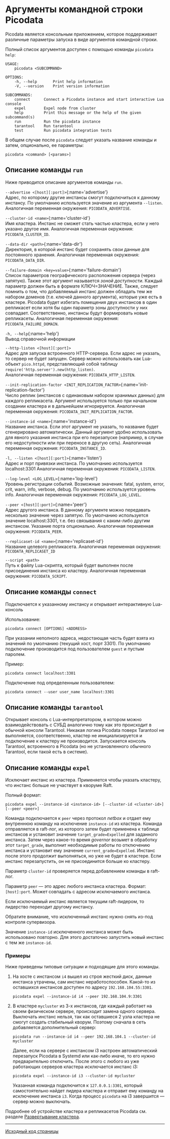 # Аргументы командной строки Picodata
Picodata является консольным приложением, которое поддерживает различные параметры запуска в виде аргументов командной строки. 

Полный список аргументов доступен с помощью команды `picodata help`:

```console
USAGE:
    picodata <SUBCOMMAND>

OPTIONS:
    -h, --help       Print help information
    -V, --version    Print version information

SUBCOMMANDS:
    connect      Сonnect a Picodata instance and start interactive Lua console
    expel        Expel node from cluster
    help         Print this message or the help of the given subcommand(s)
    run          Run the picodata instance
    tarantool    Run tarantool
    test         Run picodata integration tests
```

В общем случае после `picodata` следует указать название команды и затем, опционально, ее параметры:

```console
picodata <command> [<params>]
```

## Описание команды `run`
Ниже приводится описание аргументов команды `run`.

`--advertise <[host][:port]>`[](){:name='advertise'}<br>
Адрес, по которому другие инстансы смогут подключиться к данному инстансу. По умолчанию используется значение из аргумента `--listen`.
Аналогичная переменная окружения: `PICODATA_ADVERTISE`.

`--cluster-id <name>`[](){:name='cluster-id'}<br>
Имя кластера. Инстанс не сможет стать частью кластера, если у него указано другое имя.
Аналогичная переменная окружения: `PICODATA_CLUSTER_ID`.

`--data-dir <path>`[](){:name='data-dir'}<br>
Директория, в которой инстанс будет сохранять свои данные для постоянного хранения.
Аналогичная переменная окружения: `PICODATA_DATA_DIR`.

`--failure-domain <key=value>`[](){:name='failure-domain'}<br>
Список параметров географического расположения сервера (через запятую). Также этот аргумент называется _зоной доступности_.
Каждый параметр должен быть в формате КЛЮЧ=ЗНАЧЕНИЕ. Также, следует помнить о том, что добавляемый инстанс должен обладать 
тем же набором доменов (т.е. ключей данного аргумента), которые уже есть в кластере.
Picodata будет избегать помещения двух инстансов в один репликасет если хотя бы один параметр зоны доступности у них совпадает.
Соответственно, инстансы будут формировать новые репликасеты.
Аналогичная переменная окружения: `PICODATA_FAILURE_DOMAIN`.
<!-- Picodata следит за тем, чтобы репликасеты наполнялись
инстансами с разными зонами доступности до тех пор пока не достигнут заданный фактор репликации. -->

`-h, --help`[](){:name='help'}<br>
Вывод справочной информации

`--http-listen <[host][:port]>` <br>
Адрес для запуска встроенного HTTP-сервера. Если адрес не указать, то
сервер не будет запущен. Сервер можно использовать как Lua-объект
`pico.httpd`, представляющий собой таблицу
`require('http.server').new(http_listen)`.<br> Аналогичная переменная
окружения: `PICODATA_HTTP_LISTEN`.

`--init-replication-factor <INIT_REPLICATION_FACTOR>`[](){:name='init-replication-factor'}<br>
Число реплик (инстансов с одинаковым набором хранимых данных) для каждого репликасета.
Аргумент используется только при начальном создании кластера и в дальнейшем игнорируется. 
Аналогичная переменная окружения: `PICODATA_INIT_REPLICATION_FACTOR`.

`--instance-id <name>`[](){:name='instance-id'}<br>
Название инстанса. Если этот аргумент не указать, то название будет сгенерировано автоматически.
Данный аргумент удобно использовать для явного указания инстанса при его перезапуске
(например, в случае его недоступности или при переносе в другую сеть).
Аналогичная переменная окружения: `PICODATA_INSTANCE_ID`.

`-l, --listen <[host][:port]>`[](){:name='listen'}<br>
Адрес и порт привязки инстанса. По умолчанию используется localhost:3301
Аналогичная переменная окружения: `PICODATA_LISTEN`.

`--log-level <LOG_LEVEL>`[](){:name='log-level'}<br>
Уровень регистрации событий. Возможные значения:  fatal, system, error, crit, warn, info, verbose, debug.
По умолчанию используется уровень info.
Аналогичная переменная окружения: `PICODATA_LOG_LEVEL`.

`--peer <[host][:port]>`[](){:name='peer'}<br>
Адрес другого инстанса. В данному аргументе можно передавать несколько значение через запятую.
По умолчанию используется значение localhost:3301, т.е. без связывания с каким-либо другим инстансом.
Указание порта опционально. Аналогичная переменная окружения: `PICODATA_PEER`.

`--replicaset-id <name>`[](){:name='replicaset-id'}<br>
Название целевого репликасета. Аналогичная переменная окружения: `PICODATA_REPLICASET_ID`

`--script <path>`<br>
Путь к файлу Lua-скрипта, который будет выполнен после присоединения инстанса ко кластеру. 
Аналогичная переменная окружения: `PICODATA_SCRIPT`.

## Описание команды `connect`
Подключается к указанному инстансу и открывает интерактивную Lua-консоль

Использование:
```
picodata connect [OPTIONS] <ADDRESS>
```

При указании неполного адреса, недостающая часть будет взята из значений
по умолчанию (текущий хост, порт 3301). По умолчанию подключение
производится под пользователем `guest` и пустым паролем.

Пример:

```console
picodata connect localhost:3301
```
Подключение под определенным пользователем:

```console
picodata connect --user user_name localhost:3301
```


## Описание команды `tarantool`

Открывает консоль c Lua-интерпретатором, в котором можно
взаимодействовать с СУБД аналогично тому как это происходит в обычной
консоли Tarantool. Никакая логика Picodata поверх Tarantool не
выполняется, соответственно, кластер не инициализируется и подключение к
кластеру не производится. Запускается консоль Tarantool, встроенного в
Picodata (но не установленного обычного Tarantool, если такой есть в
системе).

## Описание команды `expel`

Исключает инстанс из кластера. Применяется чтобы указать кластеру, что
инстанс больше не участвует в кворуме Raft.

Полный формат:

```
picodata expel --instance-id <instance-id> [--cluster-id <cluster-id>] [--peer <peer>]
```

Команда подключается к `peer` через протокол _netbox_ и отдает ему
внутреннюю команду на исключение `instance-id` из кластера. Команда
отправляется в raft-лог, из которого затем будет применена к таблице
инстансов и установит значение `target_grade=Expelled` для заданного
инстанса. Затем через какое-то время _governor_ возьмет в обработку этот
`target_grade`, выполнит необходимые работы по отключению инстанса и
установит ему значение `current_grade=Expelled`. Инстанс после этого
продолжит выполняться, но уже не будет в кластере. Если инстанс
перезапустить, он не присоединится больше ко кластеру.

Параметр `cluster-id` проверяется перед добавлением команды в raft-лог.

Параметр `peer` — это адрес любого инстанса кластера. Формат:
`[host]:port`. Может совпадать с адресом исключаемого инстанса.

Если исключаемый инстанс является текущим raft-лидером, то лидерство
переходит другому инстансу.

Обратите внимание, что исключенный инстанс нужно снять из-под контроля
супервизора.

Значение `instance-id` исключенного инстанса может быть использовано
повторно. Для этого достаточно запустить новый инстанс с тем же
`instance-id`.

### Примеры

Ниже приведены типовые ситуации и подходящие для этого команды.

1. На хосте с инстансом `i4` вышел из строя жесткий диск, данные
   инстанса утрачены, сам инстанс неработоспособен. Какой-то из
   оставшихся инстансов доступен по адресу `192.168.104.55:3301`.

    ```
    picodata expel --instance-id i4 --peer 192.168.104.9:3301
    ```

2. В кластере `mycluster` из 3-х инстансов, где каждый работает на своем
   физическом сервере, происходит замена одного сервера. Выключать
   инстанс нельзя, так как оставшиеся 2 узла кластера не смогут создать
   стабильный кворум. Поэтому сначала в сеть добавляется дополнительный сервер:

    ```
    picodata run --instance-id i4 --peer 192.168.104.1 --cluster-id mycluster
    ```

    Далее, если на сервере с инстансом i3 настроен автоматический
    перезапуск Picodata в Systemd или как-либо иначе, то его нужно
    предварительно отключить. После этого c любого из уже работающих
    серверов кластера исключается инстанс i3:

    ```
    picodata expel --instance-id i3 --cluster-id mycluster
    ```

    Указанная команда подключится к `127.0.0.1:3301`, который
    самостоятельно найдет лидера кластера и отправит ему команду на
    исключение инстанса `i3`. Когда процесс `picodata` на i3 завершится
    — сервер можно выключать.


Подробнее об устройстве кластера и репликасетов Picodata см. разделе [Развертывание кластера](../deploy).

---
[Исходный код страницы](https://git.picodata.io/picodata/picodata/docs/-/blob/main/docs/cli.md)
